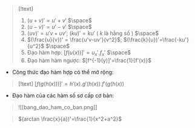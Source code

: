 
>[!text]
>1. $(u+v)'=u'+v'$
>$\space$
>2. $(u-v)'=u'-v'$
>$\space$
>3. $(uv)'= u'v+uv'$; $(ku)'=ku'$ ( $k$ là hằng số )
>$\space$
>4. $(\frac{u}{v})' = \frac{u'v-uv'}{v^2}$; $(\frac{k}{u})'=\frac{-ku'}{u^2}$
>$\space$
>5. Đạo hàm hợp: $[f(u(x))]'= u_x'.f_x'$
>$\space$
>6. Đạo hàm hàm ngược: $[f^{-1}(y)]'=\frac{1}{f'(x)}$

- Công thức đạo hàm hợp có thể mở rộng:
>[!text]
>$[f(g(h(x)))]'= h'(x).g'(h(x)).f'(g(h(x))$

- Đạo hàm của các hàm số sơ cấp cơ bản:
 >![[bang_dao_ham_co_ban.png]]

>$(arctan \frac{x}{a})'=\frac{1}{x^2+a^2}$ 